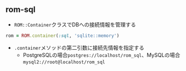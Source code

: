 
## rom-sql

* `ROM::Container`クラスでDBへの接続情報を管理する

```ruby
rom = ROM.container(:sql, 'sqlite::memory')
```

* `.container`メソッドの第二引数に接続先情報を指定する
  * PostgreSQLの場合`postgres://localhost/rom_sql`、MySQLの場合`mysql2://root@localhost/rom_sql`
